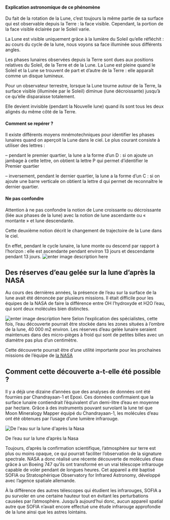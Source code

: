 #### **Explication astronomique de ce phénomène**

Du fait de la rotation de la Lune, c’est toujours la même partie de sa surface qui est observable depuis la Terre : la face visible. Cependant, la portion de la face visible éclairée par le Soleil varie.

La Lune est visible uniquement grâce à la lumière du Soleil qu’elle réfléchit : au cours du cycle de la lune, nous voyons sa face illuminée sous différents angles.

Les phases lunaires observées depuis la Terre sont dues aux positions relatives du Soleil, de la Terre et de la Lune. La Lune est pleine quand le Soleil et la Lune se trouvent de part et d’autre de la Terre : elle apparaît comme un disque lumineux.

Pour un observateur terrestre, lorsque la Lune tourne autour de la Terre, la surface visible (illuminée par le Soleil) diminue (lune décroissante) jusqu’à ce qu’elle disparaisse totalement.

Elle devient invisible (pendant la Nouvelle lune) quand ils sont tous les deux alignés du même côté de la Terre.

#### Comment se repérer ?

Il existe différents moyens mnémotechniques pour identifier les phases lunaires quand on aperçoit la Lune dans le ciel. Le plus courant consiste à utiliser des lettres :

– pendant le premier quartier, la lune a la forme d’un D : si on ajoute un jambage à cette lettre, on obtient la lettre P qui permet d’identifier le Premier quartier

– inversement, pendant le dernier quartier, la lune a la forme d’un C : si on ajoute une barre verticale on obtient la lettre d qui permet de reconnaître le dernier quartier.

#### Ne pas confondre

Attention à ne pas confondre la notion de Lune croissante ou décroissante (liée aux phases de la lune) avec la notion de lune ascendante ou « montante » et lune descendante.

Cette deuxième notion décrit le changement de trajectoire de la Lune dans le ciel.

En effet, pendant le cycle lunaire, la lune monte ou descend par rapport à l’horizon : elle est ascendante pendant environ 13 jours et descendante pendant 13 jours.
![enter image description here](http://www.sympatico.ca/image/policy:1.8450086:1575043979/Pleine-Lune.jpg?c=0,425,2007,1128&$p$c=b22e5ea)


## Des réserves d’eau gelée sur la lune d’après la NASA

Au cours des dernières années, la présence de l’eau sur la surface de la lune avait été dénoncée par plusieurs missions. Il était difficile pour les équipes de la NASA de faire la différence entre OH l’hydroxyde et H2O l’eau, qui sont deux molécules bien distinctes.


![enter image description here](https://pbs.twimg.com/card_img/1323309066509312016/eMwSV0tZ?format=jpg&name=medium)
Selon l’explication des spécialistes, cette fois, l’eau découverte pourrait être stockée dans les zones situées à l’ombre de la lune, 40 000 m2 environ. Les réserves d’eau gelée lunaire seraient maintenues dans des micro-pièges à froid qui sont de petites billes avec un diamètre pas plus d’un centimètre.

Cette découverte pourrait être d’une utilité importante pour les prochaines missions de l’équipe de [la NASA](https://www.ledefigabon.com/high-tech/nasa-elle-soppose-pour-la-premiere-fois-au-deploiement-de-satellites/)

## Comment cette découverte a-t-elle été possible ?

Il y a déjà une dizaine d’années que des analyses de données ont été fournies par Chandrayaan-1 et Epoxi. Ces données confirmaient que la surface lunaire contiendrait l’équivalent d’un demi-litre d’eau en moyenne par hectare. Grâce à des instruments pouvant survolant la lune tel que Moon Mineralogy Mapper équipé du Chandrayaan-1, les molécules d’eau ont été obtenues par l’usage d’une lumière infrarouge.

![De l'eau sur la lune d'après la Nasa](https://www.ledefigabon.com/wp-content/uploads/2020/11/eau-sur-la-lune.jpg)

De l’eau sur la lune d’après la Nasa

Toujours, d’après la confirmation scientifique, l’atmosphère sur terre est plus ou moins opaque, ce qui pourrait faciliter l’observation de la signature spectrale. NASA a donc réalisé une récente découverte de molécules d’eau grâce à un Boeing 747 qu’ils ont transformé en un vrai télescope infrarouge capable de voler pendant de longues heures. Cet appareil a été baptisé SOFIA ou Stratosphérique Observatory for Infrared Astronomy, développé avec l’agence spatiale allemande.

À la différence des autres télescopes qui étudient les infrarouges, SOFIA a pu survoler en une certaine hauteur tout en évitant les perturbations causées par l’atmosphère. Jusqu’à aujourd’hui donc, aucun appareil spatial autre que SOFIA n’avait encore effectué une étude infrarouge approfondie de la lune ainsi que les astres lointains.